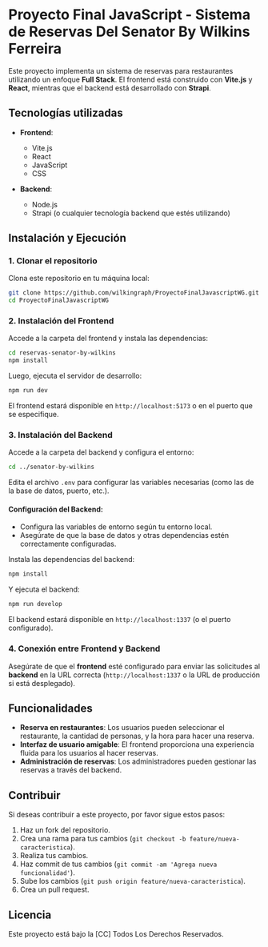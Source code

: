 
# Proyecto Final JavaScript - Sistema de Reservas Del Senator By Wilkins Ferreira

Este proyecto implementa un sistema de reservas para restaurantes utilizando un enfoque **Full Stack**. El frontend está construido con **Vite.js** y **React**, mientras que el backend está desarrollado con **Strapi**.

## Tecnologías utilizadas

- **Frontend**:
  - Vite.js
  - React
  - JavaScript
  - CSS

- **Backend**:
  - Node.js
  - Strapi (o cualquier tecnología backend que estés utilizando)

## Instalación y Ejecución

### 1. Clonar el repositorio

Clona este repositorio en tu máquina local:

```bash
git clone https://github.com/wilkingraph/ProyectoFinalJavascriptWG.git
cd ProyectoFinalJavascriptWG
```

### 2. Instalación del Frontend

Accede a la carpeta del frontend y instala las dependencias:

```bash
cd reservas-senator-by-wilkins
npm install
```

Luego, ejecuta el servidor de desarrollo:

```bash
npm run dev
```

El frontend estará disponible en `http://localhost:5173` o en el puerto que se especifique.

### 3. Instalación del Backend

Accede a la carpeta del backend y configura el entorno:

```bash
cd ../senator-by-wilkins
```

Edita el archivo `.env` para configurar las variables necesarias (como las de la base de datos, puerto, etc.).

#### Configuración del Backend:
- Configura las variables de entorno según tu entorno local.
- Asegúrate de que la base de datos y otras dependencias estén correctamente configuradas.

Instala las dependencias del backend:

```bash
npm install
```

Y ejecuta el backend:

```bash
npm run develop
```

El backend estará disponible en `http://localhost:1337` (o el puerto configurado).

### 4. Conexión entre Frontend y Backend

Asegúrate de que el **frontend** esté configurado para enviar las solicitudes al **backend** en la URL correcta (`http://localhost:1337` o la URL de producción si está desplegado).

## Funcionalidades

- **Reserva en restaurantes**: Los usuarios pueden seleccionar el restaurante, la cantidad de personas, y la hora para hacer una reserva.
- **Interfaz de usuario amigable**: El frontend proporciona una experiencia fluida para los usuarios al hacer reservas.
- **Administración de reservas**: Los administradores pueden gestionar las reservas a través del backend.

## Contribuir

Si deseas contribuir a este proyecto, por favor sigue estos pasos:

1. Haz un fork del repositorio.
2. Crea una rama para tus cambios (`git checkout -b feature/nueva-caracteristica`).
3. Realiza tus cambios.
4. Haz commit de tus cambios (`git commit -am 'Agrega nueva funcionalidad'`).
5. Sube los cambios (`git push origin feature/nueva-caracteristica`).
6. Crea un pull request.

## Licencia

Este proyecto está bajo la [CC] Todos Los Derechos Reservados.
